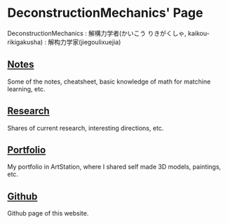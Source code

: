 
# DeconstructionMechanics' Page
DeconstructionMechanics : 解構力学者(かいこう りきがくしゃ, kaikou-rikigakusha) : 解构力学家(jiegoulixuejia)

## [**Notes**](https://deconstructionmechanics.github.io/notes/)

Some of the notes, cheatsheet, basic knowledge of math for matchine learning, etc.

## [**Research**](https://deconstructionmechanics.github.io/research/)

Shares of current research, interesting directions, etc.

## [**Portfolio**](https://www.artstation.com/easonvan)

My portfolio in ArtStation, where I shared self made 3D models, paintings, etc.

## [**Github**](https://github.com/DeconstructionMechanics/DeconstructionMechanics.github.io)

Github page of this website.

